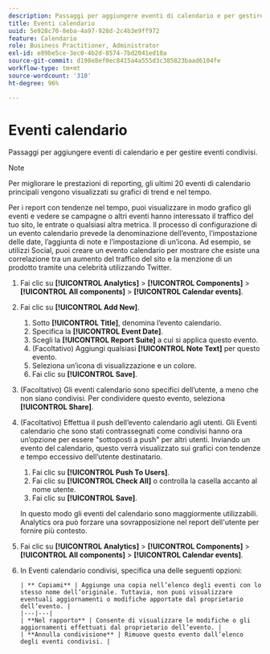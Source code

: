 ```yaml
---
description: Passaggi per aggiungere eventi di calendario e per gestire eventi condivisi.
title: Eventi calendario
uuid: 5e928c70-8eba-4a97-928d-2c4b3e9ff972
feature: Calendario
role: Business Practitioner, Administrator
exl-id: e89be5ce-3ec0-4b2d-8574-7bd2041ed18a
source-git-commit: d198e8ef0ec8415a4a555d3c385823baad6104fe
workflow-type: tm+mt
source-wordcount: '310'
ht-degree: 96%

---
```


# Eventi calendario

Passaggi per aggiungere eventi di calendario e per gestire eventi condivisi.

>[!NOTE]
>
>Per migliorare le prestazioni di reporting, gli ultimi 20 eventi di calendario principali vengono visualizzati su grafici di trend e nel tempo.

Per i report con tendenze nel tempo, puoi visualizzare in modo grafico gli eventi e vedere se campagne o altri eventi hanno interessato il traffico del tuo sito, le entrate o qualsiasi altra metrica. Il processo di configurazione di un evento calendario prevede la denominazione dell’evento, l’impostazione delle date, l’aggiunta di note e l’impostazione di un’icona. Ad esempio, se utilizzi Social, puoi creare un evento calendario per mostrare che esiste una correlazione tra un aumento del traffico del sito e la menzione di un prodotto tramite una celebrità utilizzando Twitter.

1. Fai clic su **[!UICONTROL Analytics]** > **[!UICONTROL Components]** > **[!UICONTROL All components]** > **[!UICONTROL Calendar events]**.
1. Fai clic su **[!UICONTROL Add New]**.
   1. Sotto **[!UICONTROL Title]**, denomina l’evento calendario.
   1. Specifica la **[!UICONTROL Event Date]**.
   1. Scegli la **[!UICONTROL Report Suite]** a cui si applica questo evento.
   1. (Facoltativo) Aggiungi qualsiasi **[!UICONTROL Note Text]** per questo evento.
   1. Seleziona un’icona di visualizzazione e un colore.
   1. Fai clic su **[!UICONTROL Save]**.
1. (Facoltativo) Gli eventi calendario sono specifici dell’utente, a meno che non siano condivisi. Per condividere questo evento, seleziona **[!UICONTROL Share]**.
1. (Facoltativo) Effettua il push dell’evento calendario agli utenti. Gli Eventi calendario che sono stati contrassegnati come condivisi hanno ora un’opzione per essere &quot;sottoposti a push&quot; per altri utenti. Inviando un evento del calendario, questo verrà visualizzato sui grafici con tendenze e tempo eccessivo dell’utente destinatario.
   1. Fai clic su **[!UICONTROL Push To Users]**.
   1. Fai clic su **[!UICONTROL Check All]** o controlla la casella accanto al nome utente.
   1. Fai clic su **[!UICONTROL Save]**.

   In questo modo gli eventi del calendario sono maggiormente utilizzabili. Analytics ora può forzare una sovrapposizione nel report dell&#39;utente per fornire più contesto.
1. Fai clic su **[!UICONTROL Analytics]** > **[!UICONTROL Components]** > **[!UICONTROL All components]** > **[!UICONTROL Calendar events]**.
1. In Eventi calendario condivisi, specifica una delle seguenti opzioni:

       | ** Copiami** | Aggiunge una copia nell’elenco degli eventi con lo stesso nome dell’originale. Tuttavia, non puoi visualizzare eventuali aggiornamenti o modifiche apportate dal proprietario dell’evento. |
       |---|---|
       | **Nel rapporto** | Consente di visualizzare le modifiche o gli aggiornamenti effettuati dal proprietario dell’evento. |
       | **Annulla condivisione** | Rimuove questo evento dall’elenco degli eventi condivisi. |
   